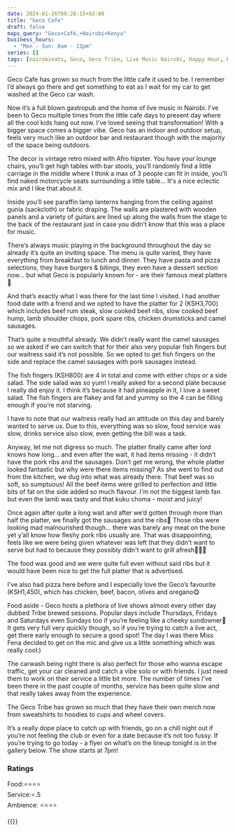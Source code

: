 ```yaml
---
date: 2024-01-26T09:28:15+03:00
title: "Geco Cafe"
draft: false
maps_query: "Geco+Café,+Nairobi+Kenya"
business_hours:
  - "Mon - Sun: 8am - 11pm"
series: []
tags: [nairobieats, Geco, Geco Tribe, Live Music Nairobi, Happy Hour, BBQ]
---
```


Geco Cafe has grown so much from the little cafe it used to be. I remember I’d always go there and get something to eat as I wait for my car to get washed at the Geco car wash.

Now it’s a full blown gastropub and the home of live music in Nairobi. I’ve been to Geco multiple times from the little cafe days to present day where all the cool kids hang out now. I’ve loved seeing that transformation! With a bigger space comes a bigger vibe. Geco has an indoor and outdoor setup, feels very much like an outdoor bar and restaurant though with the majority of the space being outdoors.

The decor is vintage retro mixed with Afro hipster. You have your lounge chairs, you’ll get high tables with bar stools, you’ll randomly find a little carriage in the middle where I think a max of 3 people can fit in inside, you’ll find naked motorcycle seats surrounding a little table… It's a nice eclectic mix and I like that about it.

Inside you’ll see paraffin lamp lanterns hanging from the ceiling against gunia (sackcloth) or fabric draping. The walls are plastered with wooden panels and a variety of guitars are lined up along the walls from the stage to the back of the restaurant just in case you didn’t know that this was a place for music.

There’s always music playing in the background throughout the day so already it’s quite an inviting space. The menu is quite varied, they have everything from breakfast to lunch and dinner. They have pasta and pizza selections, they have burgers & bitings, they even have a dessert section now… but what Geco is popularly known for - are their famous meat platters🤤

And that’s exactly what I was there for the last time I visited. I had another food date with a friend and we opted to have the platter for 2 (KSH3,700) which includes beef rum steak, slow cooked beef ribs, slow cooked beef hump, lamb shoulder chops, pork spare ribs, chicken drumsticks and camel sausages.

That’s quite a mouthful already. We didn’t really want the camel sausages so we asked if we can switch that for their also very popular fish fingers but our waitress said it’s not possible. So we opted to get fish fingers on the side and replace the camel sausages with pork sausages instead.

The fish fingers (KSH800) are 4 in total and come with either chips or a side salad. The side salad was so yum! I really asked for a second plate because I really did enjoy it. I think it’s because it had pineapple in it, I love a sweet salad. The fish fingers are flakey and fat and yummy so the 4 can be filling enough if you’re not starving.

I have to note that our waitress really had an attitude on this day and barely wanted to serve us. Due to this, everything was so slow, food service was slow, drinks service also slow, even getting the bill was a task.

Anyway, let me not digress so much. The platter finally came after lord knows how long… and even after the wait, it had items missing - it didn’t have the pork ribs and the sausages. Don’t get me wrong, the whole platter looked fantastic but why were there items missing? As she went to find out from the kitchen, we dug into what was already there. That beef was so soft, so sumptuous! All the beef items were grilled to perfection and little bits of fat on the side added so much flavour. I'm not the biggest lamb fan but even the lamb was tasty and that kuku choma - moist and juicy!

Once again after quite a long wait and after we’d gotten through more than half the platter, we finally got the sausages and the ribs😬 Those ribs were looking mad malnourished though… there was barely any meat on the bone yet y’all know how fleshy pork ribs usually are. That was disappointing, feels like we were being given whatever was left that they didn’t want to serve but had to because they possibly didn't want to grill afresh🤷🏾‍♀️

The food was good and we were quite full even without said ribs but it would have been nice to get the full platter that is advertised.

I’ve also had pizza here before and I especially love the Geco’s favourite (KSH1,450), which has chicken, beef, bacon, olives and oregano😋

Food aside - Geco hosts a plethora of live shows almost every other day dubbed Tribe brewed sessions. Popular days include Thursdays, Fridays and Saturdays even Sundays too if you’re feeling like a cheeky sundowner🍹 It gets very full very quickly though, so if you’re trying to catch a live act, get there early enough to secure a good spot! The day I was there Miss Fena decided to get on the mic and give us a little something which was really cool:)

The carwash being right there is also perfect for those who wanna escape traffic, get your car cleaned and catch a vibe solo or with friends. I just need them to work on their service a little bit more. The number of times I’ve been there in the past couple of months, service has been quite slow and that really takes away from the experience.

The Geco Tribe has grown so much that they have their own merch now from sweatshirts to hoodies to cups and wheel covers.

It’s a really dope place to catch up with friends, go on a chill night out if you’re not feeling the club or even for a date because it’s not too fussy. If you’re trying to go today - a flyer on what’s on the lineup tonight is in the gallery below. The show starts at 7pm!

### Ratings

Food:⭐️⭐️⭐️⭐️<br>
Service:⭐️.5<br>
Ambience: ⭐️⭐️⭐️⭐️<br>

{{<remote-image-gallery key="geco-cafe">}}
